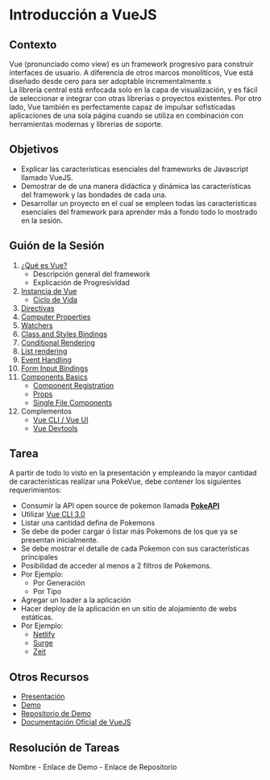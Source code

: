 # Introducción a VueJS

## Contexto

Vue (pronunciado como view) es un framework progresivo para construir interfaces de usuario. A diferencia de otros marcos monolíticos, Vue está diseñado desde cero para ser adoptable incrementalmente.s
<br>
La librería central está enfocada solo en la capa de visualización, y es fácil de seleccionar e integrar con otras librerías o proyectos existentes.
Por otro lado, Vue también es perfectamente capaz de impulsar sofisticadas aplicaciones de una sola página cuando se utiliza en combinación con herramientas modernas y librerías de soporte.

## Objetivos

- Explicar las características esenciales del frameworks de Javascript llamado VueJS.
- Demostrar de de una manera didáctica y dinámica las características del framework y las bondades de cada una.
- Desarrollar un proyecto en el cual se empleen todas las características esenciales del framework para aprender más a fondo todo lo mostrado en la sesión.

## Guión de la Sesión

1.  [¿Qué es Vue?](https://vuejs.org/v2/guide/#What-is-Vue-js)
    - Descripción general del framework
    - Explicación de Progresividad
2.  [Instancia de Vue](https://vuejs.org/v2/guide/instance.html)
    - [Ciclo de Vida](https://vuejs.org/v2/guide/instance.html#Lifecycle-Diagram)
3.  [Directivas](https://vuejs.org/v2/guide/syntax.html#Directives)
4.  [Computer Properties](https://vuejs.org/v2/guide/computed.html#Computed-Properties)
5.  [Watchers](https://vuejs.org/v2/guide/computed.html#Watchers)
6.  [Class and Styles Bindings](https://vuejs.org/v2/guide/class-and-style.html)
7.  [Conditional Rendering](https://vuejs.org/v2/guide/conditional.html)
8.  [List rendering](https://vuejs.org/v2/guide/list.html)
9.  [Event Handling](https://vuejs.org/v2/guide/events.html)
10. [Form Input Bindings](https://vuejs.org/v2/guide/forms.html)
11. [Components Basics](https://vuejs.org/v2/guide/components.html)
    - [Component Registration](https://vuejs.org/v2/guide/components-registration.html)
    - [Props](https://vuejs.org/v2/guide/components-props.html)
    - [Single File Components](https://vuejs.org/v2/guide/single-file-components.html)
12. Complementos
    - [Vue CLI / Vue UI](https://cli.vuejs.org/)
    - [Vue Devtools](https://github.com/vuejs/vue-devtools)

## Tarea

A partir de todo lo visto en la presentación y empleando la mayor cantidad de características realizar una PokeVue, debe contener los siguientes requerimientos:

- Consumir la API open source de pokemon llamada **[PokeAPI](http://pokeapi.co/)**
- Utilizar [Vue CLI 3.0](https://cli.vuejs.org/)
- Listar una cantidad defina de Pokemons
- Se debe de poder cargar ó listar más Pokemons de los que ya se presentan inicialmente.
- Se debe mostrar el detalle de cada Pokemon con sus características principales
- Posibilidad de acceder al menos a 2 filtros de Pokemons.
- Por Ejemplo:
  - Por Generación
  - Por Tipo
- Agregar un loader a la aplicación
- Hacer deploy de la aplicación en un sitio de alojamiento de webs estáticas.
- Por Ejemplo:
  - [Netlify](https://www.netlify.com/)
  - [Surge](http://surge.sh/)
  - [Zeit](https://zeit.co/)

## Otros Recursos

- [Presentación](https://slides.com/cesaramirez/introduccion-a-vuejs/fullscreen)
- [Demo](https://pokevue.netlify.com/)
- [Repositorio de Demo](https://github.com/cesaramirez/pokevue)
- [Documentación Oficial de VueJS](https://vuejs.org/)

## Resolución de Tareas
Nombre - Enlace de Demo - Enlace de Repositorio

